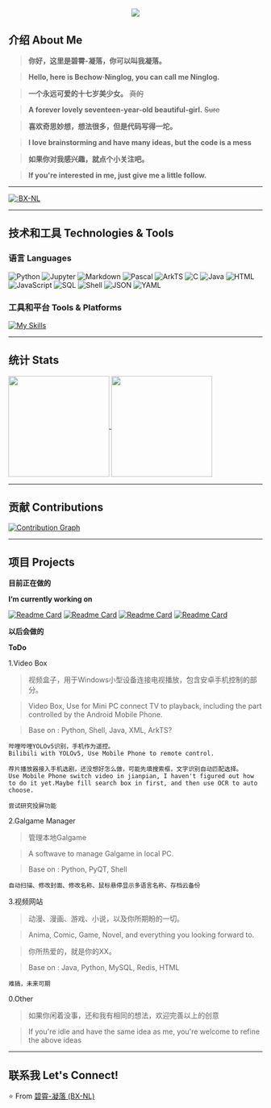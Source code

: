<h1 align="center"> 
    <a href="https://git.io/typing-svg">
        <img src="https://readme-typing-svg.demolab.com/?lines=你好，我是凝落。;Hello,+I+am+Ninglog.&height=75&size=30&color=66CCFF&center=true&pause=1000">
    </a>
</h1>

## 介绍 About Me

>**你好，这里是碧霄-凝落，你可以叫我凝落。**

>**Hello, here is Bechow·Ninglog, you can call me Ninglog.**

>**一个永远可爱的十七岁美少女。** ~~真的~~

>**A forever lovely seventeen-year-old beautiful-girl.** ~~Sure~~

>**喜欢奇思妙想，想法很多，但是代码写得一坨。**

>**I love brainstorming and have many ideas, but the code is a mess**

>**如果你对我感兴趣，就点个小关注吧。**

>**If you're interested in me, just give me a little follow.**

---

[![:BX-NL](https://count.getloli.com/get/@:BX-NL?theme=random?align=center)](https://count.getloli.com)

---

## 技术和工具 Technologies & Tools

### 语言 Languages

![Python](https://img.shields.io/badge/-Python-3776AB?style=flat&logo=python&logoColor=white)
![Jupyter](https://img.shields.io/badge/-Jupyter-F37626?style=flat&logo=jupyter&logoColor=white)
![Markdown](https://img.shields.io/badge/-Markdown-000000?style=flat&logo=markdown&logoColor=white)
![Pascal](https://img.shields.io/badge/-Pascal-E3E3E3?style=flat&logo=pascal&logoColor=black)
![ArkTS](https://img.shields.io/badge/-ArkTS-3178C6?style=flat&logo=typescript&logoColor=white)
![C](https://img.shields.io/badge/-C-A8B9CC?style=flat&logo=c&logoColor=white)
![Java](https://img.shields.io/badge/-Java-007396?style=flat&logo=java&logoColor=white)
![HTML](https://img.shields.io/badge/-HTML-E34F26?style=flat&logo=html5&logoColor=white)
![JavaScript](https://img.shields.io/badge/-JavaScript-F7DF1E?style=flat&logo=javascript&logoColor=black)
![SQL](https://img.shields.io/badge/-SQL-4479A1?style=flat&logo=mysql&logoColor=white)
![Shell](https://img.shields.io/badge/-Shell-4EAA25?style=flat&logo=gnu-bash&logoColor=white)
![JSON](https://img.shields.io/badge/-JSON-000000?style=flat&logo=json&logoColor=white)
![YAML](https://img.shields.io/badge/-YAML-CB171E?style=flat&logo=yaml&logoColor=white)

### 工具和平台 Tools & Platforms

[![My Skills](https://skillicons.dev/icons?i=anaconda,linux,git,vim,vscode,powershell,docker,photoshop,blender&theme=light)](https://skillicons.dev)

---

## 统计 Stats

<a href="https://github.com/BX-NL">
  <img height=200 align="center" src="https://github-readme-stats.vercel.app/api?username=BX-NL&theme=transparent&title_color=66CCFF&border_radius=25&show_icons=true&include_all_commits=true&number_format=long&rank_icon=github" />
</a>
<a href="https://github.com/BX-NL">
  <img height=200 align="center" src="https://github-readme-stats.vercel.app/api/top-langs/?username=BX-NL&theme=transparent&title_color=66CCFF&border_radius=25&layout=donut&langs_count=10&size_weight=0.5&count_weight=0.5" />
</a>

---

## 贡献 Contributions

[![Contribution Graph](https://github-readme-activity-graph.vercel.app/graph?username=BX-NL&bg_color=FFFFFF&color=66CCFF&line=39C5BB&point=FFC0C0&hide_border=true&area=true)](https://github.com/Ashutosh00710/github-readme-activity-graph)


---

## 项目 Projects

**目前正在做的**

**I’m currently working on**

[![Readme Card](https://github-readme-stats.vercel.app/api/pin/?username=BX-NL&repo=BX-NL)](https://github.com/BX-NL/BX-NL)
[![Readme Card](https://github-readme-stats.vercel.app/api/pin/?username=BX-NL&repo=AI-Intelligent-Assistant)](https://github.com/BX-NL/AI-Intelligent-Assistant)
[![Readme Card](https://github-readme-stats.vercel.app/api/pin/?username=BX-NL&repo=SurfaceProPlus)](https://github.com/BX-NL/SurfaceProPlus)
[![Readme Card](https://github-readme-stats.vercel.app/api/pin/?username=BX-NL&repo=TouchGamepad)](https://github.com/BX-NL/TouchGamepad)

**以后会做的**

**ToDo**

1.Video Box

>视频盒子，用于Windows小型设备连接电视播放，包含安卓手机控制的部分。

>Video Box, Use for Mini PC connect TV to playback, including the part controlled by the Android Mobile Phone.

>Base on : Python, Shell, Java, XML, ArkTS?

    哔哩哔哩YOLOv5识别，手机作为遥控。
    Bilibili with YOLOv5, Use Mobile Phone to remote control.

    荐片播放器接入手机选剧，还没想好怎么做，可能先填搜索框，文字识别自动匹配选择。
    Use Mobile Phone switch video in jianpian, I haven't figured out how to do it yet.Maybe fill search box in first, and then use OCR to auto choose.

    尝试研究投屏功能

2.Galgame Manager

>管理本地Galgame

>A softwave to manage Galgame in local PC.

>Base on : Python, PyQT, Shell

    自动扫描、修改封面、修改名称、鼠标悬停显示多语言名称、存档云备份

3.视频网站

>动漫、漫画、游戏、小说，以及你所期盼的一切。

>Anima, Comic, Game, Novel, and everything you looking forward to.

>你所热爱的，就是你的XX。

>Base on : Java, Python, MySQL, Redis, HTML

    难搞，未来可期

0.Other

>如果你闲着没事，还和我有相同的想法，欢迎完善以上的创意

>If you're idle and have the same idea as me, you're welcome to refine the above ideas

---

## 联系我 Let's Connect!

⭐️ From [碧霄-凝落 (BX-NL)](https://github.com/BX-NL)